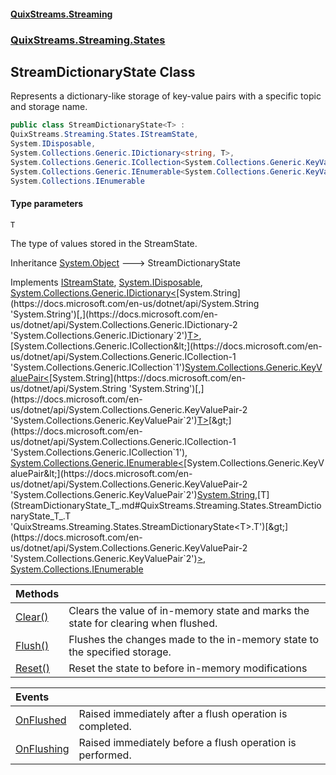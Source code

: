 #### [QuixStreams.Streaming](index.md 'index')
### [QuixStreams.Streaming.States](QuixStreams.Streaming.States.md 'QuixStreams.Streaming.States')

## StreamDictionaryState<T> Class

Represents a dictionary-like storage of key-value pairs with a specific topic and storage name.

```csharp
public class StreamDictionaryState<T> :
QuixStreams.Streaming.States.IStreamState,
System.IDisposable,
System.Collections.Generic.IDictionary<string, T>,
System.Collections.Generic.ICollection<System.Collections.Generic.KeyValuePair<string, T>>,
System.Collections.Generic.IEnumerable<System.Collections.Generic.KeyValuePair<string, T>>,
System.Collections.IEnumerable
```
#### Type parameters

<a name='QuixStreams.Streaming.States.StreamDictionaryState_T_.T'></a>

`T`

The type of values stored in the StreamState.

Inheritance [System.Object](https://docs.microsoft.com/en-us/dotnet/api/System.Object 'System.Object') &#129106; StreamDictionaryState<T>

Implements [IStreamState](IStreamState.md 'QuixStreams.Streaming.States.IStreamState'), [System.IDisposable](https://docs.microsoft.com/en-us/dotnet/api/System.IDisposable 'System.IDisposable'), [System.Collections.Generic.IDictionary&lt;](https://docs.microsoft.com/en-us/dotnet/api/System.Collections.Generic.IDictionary-2 'System.Collections.Generic.IDictionary`2')[System.String](https://docs.microsoft.com/en-us/dotnet/api/System.String 'System.String')[,](https://docs.microsoft.com/en-us/dotnet/api/System.Collections.Generic.IDictionary-2 'System.Collections.Generic.IDictionary`2')[T](StreamDictionaryState_T_.md#QuixStreams.Streaming.States.StreamDictionaryState_T_.T 'QuixStreams.Streaming.States.StreamDictionaryState<T>.T')[&gt;](https://docs.microsoft.com/en-us/dotnet/api/System.Collections.Generic.IDictionary-2 'System.Collections.Generic.IDictionary`2'), [System.Collections.Generic.ICollection&lt;](https://docs.microsoft.com/en-us/dotnet/api/System.Collections.Generic.ICollection-1 'System.Collections.Generic.ICollection`1')[System.Collections.Generic.KeyValuePair&lt;](https://docs.microsoft.com/en-us/dotnet/api/System.Collections.Generic.KeyValuePair-2 'System.Collections.Generic.KeyValuePair`2')[System.String](https://docs.microsoft.com/en-us/dotnet/api/System.String 'System.String')[,](https://docs.microsoft.com/en-us/dotnet/api/System.Collections.Generic.KeyValuePair-2 'System.Collections.Generic.KeyValuePair`2')[T](StreamDictionaryState_T_.md#QuixStreams.Streaming.States.StreamDictionaryState_T_.T 'QuixStreams.Streaming.States.StreamDictionaryState<T>.T')[&gt;](https://docs.microsoft.com/en-us/dotnet/api/System.Collections.Generic.KeyValuePair-2 'System.Collections.Generic.KeyValuePair`2')[&gt;](https://docs.microsoft.com/en-us/dotnet/api/System.Collections.Generic.ICollection-1 'System.Collections.Generic.ICollection`1'), [System.Collections.Generic.IEnumerable&lt;](https://docs.microsoft.com/en-us/dotnet/api/System.Collections.Generic.IEnumerable-1 'System.Collections.Generic.IEnumerable`1')[System.Collections.Generic.KeyValuePair&lt;](https://docs.microsoft.com/en-us/dotnet/api/System.Collections.Generic.KeyValuePair-2 'System.Collections.Generic.KeyValuePair`2')[System.String](https://docs.microsoft.com/en-us/dotnet/api/System.String 'System.String')[,](https://docs.microsoft.com/en-us/dotnet/api/System.Collections.Generic.KeyValuePair-2 'System.Collections.Generic.KeyValuePair`2')[T](StreamDictionaryState_T_.md#QuixStreams.Streaming.States.StreamDictionaryState_T_.T 'QuixStreams.Streaming.States.StreamDictionaryState<T>.T')[&gt;](https://docs.microsoft.com/en-us/dotnet/api/System.Collections.Generic.KeyValuePair-2 'System.Collections.Generic.KeyValuePair`2')[&gt;](https://docs.microsoft.com/en-us/dotnet/api/System.Collections.Generic.IEnumerable-1 'System.Collections.Generic.IEnumerable`1'), [System.Collections.IEnumerable](https://docs.microsoft.com/en-us/dotnet/api/System.Collections.IEnumerable 'System.Collections.IEnumerable')

| Methods | |
| :--- | :--- |
| [Clear()](StreamDictionaryState_T_.Clear().md 'QuixStreams.Streaming.States.StreamDictionaryState<T>.Clear()') | Clears the value of in-memory state and marks the state for clearing when flushed. |
| [Flush()](StreamDictionaryState_T_.Flush().md 'QuixStreams.Streaming.States.StreamDictionaryState<T>.Flush()') | Flushes the changes made to the in-memory state to the specified storage. |
| [Reset()](StreamDictionaryState_T_.Reset().md 'QuixStreams.Streaming.States.StreamDictionaryState<T>.Reset()') | Reset the state to before in-memory modifications |

| Events | |
| :--- | :--- |
| [OnFlushed](StreamDictionaryState_T_.OnFlushed.md 'QuixStreams.Streaming.States.StreamDictionaryState<T>.OnFlushed') | Raised immediately after a flush operation is completed. |
| [OnFlushing](StreamDictionaryState_T_.OnFlushing.md 'QuixStreams.Streaming.States.StreamDictionaryState<T>.OnFlushing') | Raised immediately before a flush operation is performed. |
